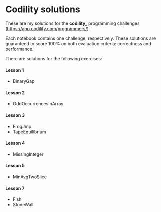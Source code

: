 # Codility solutions

These are my solutions for the **codility_** programming challenges (https://app.codility.com/programmers/).

Each notebook contains one challenge, respectively. These solutions are guaranteed to score 100% on both evaluation criteria: correctness and performance. 

There are solutions for the following exercises:

#### Lesson 1
* BinaryGap
#### Lesson 2
* OddOccurrencesInArray
#### Lesson 3
* FrogJmp
* TapeEquilibrium
#### Lesson 4
* MissingInteger
#### Lesson 5
* MinAvgTwoSlice
#### Lesson 7
* Fish
* StoneWall
